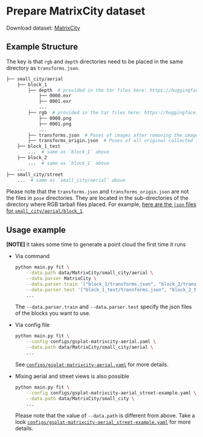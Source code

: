 # Prepare MatrixCity dataset
Download dataset: <a href="https://city-super.github.io/matrixcity/">MatrixCity</a>

## Example Structure

The key is that `rgb` and `depth` directories need to be placed in the same directory as `transforms.json`.

```bash
├── small_city/aerial
    ├── block_1
        ├── depth  # provided in the tar files here: https://huggingface.co/datasets/BoDai/MatrixCity/tree/main/small_city_depth
            ├── 0000.exr
            ├── 0001.exr
            ...
        ├── rgb  # provided in the tar files here: https://huggingface.co/datasets/BoDai/MatrixCity/tree/main/small_city
            ├── 0000.png
            ├── 0001.png
            ...
        ├── transforms.json  # Poses of images after removing the images that look outside the map boundary, which are used for training and testing
        ├── transforms_origin.json  # Poses of all original collected images
    ├── block_1_test
        ...  # same as `block_1` above
    ├── block_2
        ...  # same as `block_1` above
    ...
├── small_city/street
    ...  # same as `small_city/aerial` above
```

Please note that the `transforms.json` and `transforms_origin.json` are not the files in `pose` directories. They are located in the sub-directories of the directory where RGB tarball files placed. For example, <a href="https://huggingface.co/datasets/BoDai/MatrixCity/tree/main/small_city/aerial/train/block_1">here are the `json` files for `small_city/aerial/block_1`</a>.

## Usage example
<b>[NOTE]</b> It takes some time to generate a point cloud the first time it runs

* Via command
    ```bash 
    python main.py fit \
        --data.path data/MatrixCity/small_city/aerial \
        --data.parser MatrixCity \
        --data.parser.train '["block_1/transforms.json", "block_2/transforms.json"]' \
        --data.parser.test '["block_1_test/transforms.json", "block_2_test/transforms.json"]' \
        ...
    ```

    The `--data.parser.train` and `--data.parser.test` specify the json files of the blocks you want to use.
* Via config file
  ```bash
  python main.py fit \
      --config configs/gsplat-matrixcity-aerial.yaml \
      --data.path data/MatrixCity/small_city/aerial \
      ...
  ```
  See <a href="https://github.com/yzslab/gaussian-splatting-lightning/tree/main/configs/gsplat-matrixcity-aerial.yaml">`configs/gsplat-matrixcity-aerial.yaml`</a> for more details.
* Mixing aerial and street views is also possible
  ```bash
  python main.py fit \
      --config configs/gsplat-matrixcity-aerial_street-example.yaml \
      --data.path data/MatrixCity/small_city \
      ...
  ```
  
  Please note that the value of `--data.path` is different from above. Take a look <a href="https://github.com/yzslab/gaussian-splatting-lightning/tree/main/configs/gsplat-matrixcity-aerial_street-example.yaml">`configs/gsplat-matrixcity-aerial_street-example.yaml`</a> for more details.
